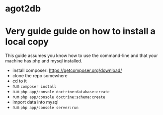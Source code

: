 agot2db
=======

# Very guide guide on how to install a local copy

This guide assumes you know how to use the command-line and that your machine has php and mysql installed.

- install composer: https://getcomposer.org/download/
- clone the repo somewhere
- cd to it
- run `composer install`
- run `php app/console doctrine:database:create`
- run `php app/console doctrine:schema:create`
- import data into mysql
- run `php app/console server:run`
